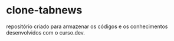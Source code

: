 # clone-tabnews
repositório criado para armazenar os códigos e os conhecimentos desenvolvidos com o curso.dev.
